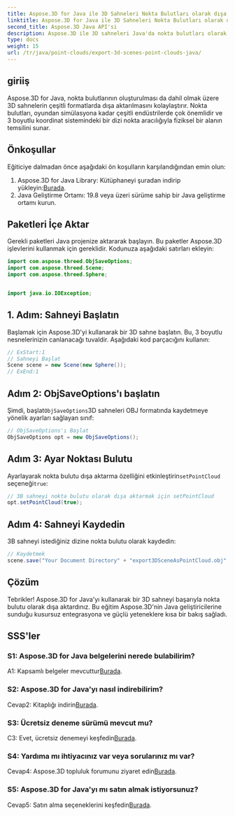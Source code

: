 ```yaml
---
title: Aspose.3D for Java ile 3D Sahneleri Nokta Bulutları olarak dışa aktarın
linktitle: Aspose.3D for Java ile 3D Sahneleri Nokta Bulutları olarak dışa aktarın
second_title: Aspose.3D Java API'si
description: Aspose.3D ile 3D sahneleri Java'da nokta bulutları olarak nasıl dışa aktaracağınızı öğrenin. Uygulamalarınızı güçlü 3D grafikler ve görselleştirmeyle geliştirin.
type: docs
weight: 15
url: /tr/java/point-clouds/export-3d-scenes-point-clouds-java/
---
```

## giriiş

Aspose.3D for Java, nokta bulutlarının oluşturulması da dahil olmak üzere 3D sahnelerin çeşitli formatlarda dışa aktarılmasını kolaylaştırır. Nokta bulutları, oyundan simülasyona kadar çeşitli endüstrilerde çok önemlidir ve 3 boyutlu koordinat sistemindeki bir dizi nokta aracılığıyla fiziksel bir alanın temsilini sunar.

## Önkoşullar

Eğiticiye dalmadan önce aşağıdaki ön koşulların karşılandığından emin olun:

1.  Aspose.3D for Java Library: Kütüphaneyi şuradan indirip yükleyin:[Burada](https://releases.aspose.com/3d/java/).
2. Java Geliştirme Ortamı: 19.8 veya üzeri sürüme sahip bir Java geliştirme ortamı kurun.

## Paketleri İçe Aktar

Gerekli paketleri Java projenize aktararak başlayın. Bu paketler Aspose.3D işlevlerini kullanmak için gereklidir. Kodunuza aşağıdaki satırları ekleyin:

```java
import com.aspose.threed.ObjSaveOptions;
import com.aspose.threed.Scene;
import com.aspose.threed.Sphere;


import java.io.IOException;
```

## 1. Adım: Sahneyi Başlatın

Başlamak için Aspose.3D'yi kullanarak bir 3D sahne başlatın. Bu, 3 boyutlu nesnelerinizin canlanacağı tuvaldir. Aşağıdaki kod parçacığını kullanın:

```java
// ExStart:1
// Sahneyi Başlat
Scene scene = new Scene(new Sphere());
// ExEnd:1
```

## Adım 2: ObjSaveOptions'ı başlatın

 Şimdi, başlat`ObjSaveOptions`3D sahneleri OBJ formatında kaydetmeye yönelik ayarları sağlayan sınıf:

```java
// ObjSaveOptions'ı Başlat
ObjSaveOptions opt = new ObjSaveOptions();
```

## Adım 3: Ayar Noktası Bulutu

 Ayarlayarak nokta bulutu dışa aktarma özelliğini etkinleştirin`setPointCloud` seçeneği`true`:

```java
// 3B sahneyi nokta bulutu olarak dışa aktarmak için setPointCloud
opt.setPointCloud(true);
```

## Adım 4: Sahneyi Kaydedin

3B sahneyi istediğiniz dizine nokta bulutu olarak kaydedin:

```java
// Kaydetmek
scene.save("Your Document Directory" + "export3DSceneAsPointCloud.obj", opt);
```

## Çözüm

Tebrikler! Aspose.3D for Java'yı kullanarak bir 3D sahneyi başarıyla nokta bulutu olarak dışa aktardınız. Bu eğitim Aspose.3D'nin Java geliştiricilerine sunduğu kusursuz entegrasyona ve güçlü yeteneklere kısa bir bakış sağladı.

## SSS'ler

### S1: Aspose.3D for Java belgelerini nerede bulabilirim?

 A1: Kapsamlı belgeler mevcuttur[Burada](https://reference.aspose.com/3d/java/).

### S2: Aspose.3D for Java'yı nasıl indirebilirim?

 Cevap2: Kitaplığı indirin[Burada](https://releases.aspose.com/3d/java/).

### S3: Ücretsiz deneme sürümü mevcut mu?

 C3: Evet, ücretsiz denemeyi keşfedin[Burada](https://releases.aspose.com/).

### S4: Yardıma mı ihtiyacınız var veya sorularınız mı var?

 Cevap4: Aspose.3D topluluk forumunu ziyaret edin[Burada](https://forum.aspose.com/c/3d/18).

### S5: Aspose.3D for Java'yı mı satın almak istiyorsunuz?

 Cevap5: Satın alma seçeneklerini keşfedin[Burada](https://purchase.aspose.com/buy).